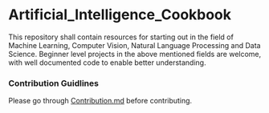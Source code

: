 # Artificial_Intelligence_Cookbook

This repository shall contain resources for starting out in the field of Machine Learning, Computer Vision, Natural Language Processing
and Data Science. Beginner level projects in the above mentioned fields are welcome, with well documented code to enable better understanding.

### Contribution Guidlines
Please go through [Contribution.md](Contribution.md) before contributing.